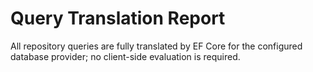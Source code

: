 # Query Translation Report

All repository queries are fully translated by EF Core for the configured database provider; no client-side evaluation is required.

